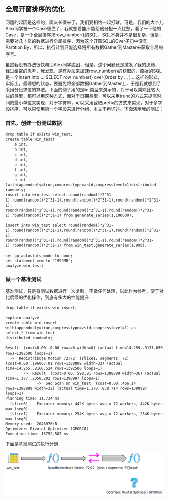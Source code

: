 ## 全局开窗排序的优化

问题的起因是这样的，国庆长假来了，我们要相约一起打球，可是，我们的大个儿Alex同学被一个Case缠住了，我就想着能不能给他分担一点忧愁，看了一下他的Case，是一个全局排序求row_number()的SQL，SQL本身并不是很复杂，但是，需要对几十亿的数据进行全局排序，因为这个开窗SQL的Over子句中没有Partition By，所以，执行计划只能选择将所有数据Gather到Master来获取全局的序号。

虽然我没有办法很快帮助Alex同学脱困，但是，这个问题还是激发了我的思绪，经过缜密的思考，我发现，是有办法来加速row_number()的获取的，原始的SQL是一个Insert Into ... SELECT row_number() over(Order by ... ) ...这样的形式，实际上，最理想的状态，要避免将全部数据Gather到Master上，于是我就想到了采用分段求值的算法。下面的例子用的是int类型来演示的，对于可以乘除比较大些的类型，都可以用这种方式，而对于日期类型，可以采用trunc的方式来提高时间的最小单位来实现，对于字符串，可以采用截取prefix的方式来实现，对于多字段排序，可以只使用第一个字段来进行分组，本文不再详述。下面演示我的测试：

### 首先，创建一份测试数据

```
drop table if exists win_test;
create table win_test(
    a int,
    b int,
    c int,
    d int,
    e int,
    f int,
    g int,
    h int
)with(appendonly=true,compresstype=zstd,compresslevel=1)distributed randomly;
insert into win_test select round(random()*2^31-1),round(random()*2^31-1),round(random()*2^31-1),round(random()*2^31-1),
round(random()*2^31-1),round(random()*2^31-1),round(random()*2^31-1),round(random()*2^31-1) from generate_series(1,100000);

insert into win_test select round(random()*2^31-1),round(random()*2^31-1),round(random()*2^31-1),round(random()*2^31-1),
round(random()*2^31-1),round(random()*2^31-1),round(random()*2^31-1),round(random()*2^31-1) from win_test,generate_series(1,999);

set gp_autostats_mode to none;
set statement_mem to '1999MB';
analyze win_test;
```
### 做一个基准测试

基准测试，只是将测试数据进行一次复制，不做任何处理，以此作为参考，便于对比后续的优化操作，到底有多大的性能提升

```
drop table if exists win_insert;

explain analyze
create table win_insert with(appendonly=true,compresstype=zstd,compresslevel=1) as
select * from win_test
distributed randomly;

Result  (cost=0.00..0.00 rows=0 width=0) (actual time=14.259..9131.050 rows=1392500 loops=1)
  ->  Redistribute Motion 72:72  (slice1; segments: 72)  (cost=0.00..196067.81 rows=1388889 width=32) (actual time=14.255..8160.524 rows=1392500 loops=1)
        ->  Result  (cost=0.00..598.81 rows=1388889 width=36) (actual time=1.177..2050.202 rows=1390997 loops=1)
              ->  Seq Scan on win_test  (cost=0.00..466.14 rows=1388889 width=32) (actual time=1.170..838.714 rows=1390997 loops=1)
Planning time: 11.734 ms
  (slice0)    Executor memory: 442K bytes avg x 72 workers, 442K bytes max (seg0).
  (slice1)    Executor memory: 254K bytes avg x 72 workers, 254K bytes max (seg0).
Memory used:  2046976kB
Optimizer: Pivotal Optimizer (GPORCA)
Execution time: 15752.507 ms
```
下面是基准测试的执行计划

![测试的性能基准](https://github.com/water32/gpfaq/blob/master/images/2020/win_tuning/base.png)






